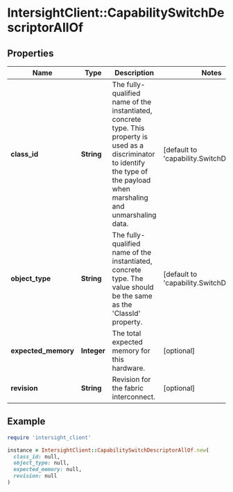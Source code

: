 # IntersightClient::CapabilitySwitchDescriptorAllOf

## Properties

| Name | Type | Description | Notes |
| ---- | ---- | ----------- | ----- |
| **class_id** | **String** | The fully-qualified name of the instantiated, concrete type. This property is used as a discriminator to identify the type of the payload when marshaling and unmarshaling data. | [default to &#39;capability.SwitchDescriptor&#39;] |
| **object_type** | **String** | The fully-qualified name of the instantiated, concrete type. The value should be the same as the &#39;ClassId&#39; property. | [default to &#39;capability.SwitchDescriptor&#39;] |
| **expected_memory** | **Integer** | The total expected memory for this hardware. | [optional] |
| **revision** | **String** | Revision for the fabric interconnect. | [optional] |

## Example

```ruby
require 'intersight_client'

instance = IntersightClient::CapabilitySwitchDescriptorAllOf.new(
  class_id: null,
  object_type: null,
  expected_memory: null,
  revision: null
)
```

